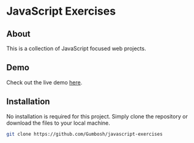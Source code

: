 # JavaScript Exercises

## About

This is a collection of JavaScript focused web projects.

## Demo

Check out the live demo [here](https://gw-javascript-exercises.netlify.app/).

## Installation

No installation is required for this project. Simply clone the repository or download the files to your local machine.

```bash
git clone https://github.com/Gumbosh/javascript-exercises
```
